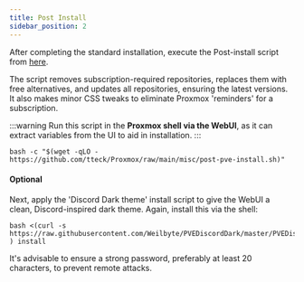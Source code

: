 ```yaml
---
title: Post Install
sidebar_position: 2
---
```



After completing the standard installation, execute the Post-install script from [here](https://tteck.github.io/Proxmox/).

The script removes subscription-required repositories, replaces them with free alternatives, and updates all repositories, ensuring the latest versions. It also makes minor CSS tweaks to eliminate Proxmox 'reminders' for a subscription. 

:::warning
Run this script in the **Proxmox shell via the WebUI**, as it can extract variables from the UI to aid in installation.
:::


```
bash -c "$(wget -qLO - https://github.com/tteck/Proxmox/raw/main/misc/post-pve-install.sh)"
```

#### Optional

Next, apply the 'Discord Dark theme' install script to give the WebUI a clean, Discord-inspired dark theme. Again, install this via the shell:

```
bash <(curl -s https://raw.githubusercontent.com/Weilbyte/PVEDiscordDark/master/PVEDiscordDark.sh ) install
```

It's advisable to ensure a strong password, preferably at least 20 characters, to prevent remote attacks.
